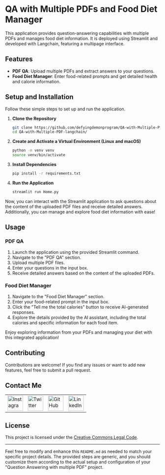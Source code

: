 # QA with Multiple PDFs and Food Diet Manager
This application provides question-answering capabilities with multiple PDFs and manages food diet information. It is deployed using Streamlit and developed with Langchain, featuring a multipage interface.

## Features
- **PDF QA**: Upload multiple PDFs and extract answers to your questions.
- **Food Diet Manager**: Enter food-related prompts and get detailed health and calorie information.

## Setup and Installation

Follow these simple steps to set up and run the application.

1. **Clone the Repository**
    ```bash
    git clone https://github.com/defyingdemonprogram/QA-with-Multiple-PDF-langchain
    cd QA-with-Multiple-PDF-langchain/
    ```

2. **Create and Activate a Virtual Environment (Linux and macOS)**
    ```bash
    python -m venv venv
    source venv/bin/activate
    ```

3. **Install Dependencies**
    ```bash
    pip install -r requirements.txt
    ```

4. **Run the Application**
    ```bash
    streamlit run Home.py
    ```

Now, you can interact with the Streamlit application to ask questions about the content of the uploaded PDF files and receive detailed answers. Additionally, you can manage and explore food diet information with ease!

## Usage

### PDF QA
1. Launch the application using the provided Streamlit command.
2. Navigate to the "PDF QA" section.
3. Upload multiple PDF files.
4. Enter your questions in the input box.
5. Receive detailed answers based on the content of the uploaded PDFs.

### Food Diet Manager
1. Navigate to the "Food Diet Manager" section.
2. Enter your food-related prompt in the input box.
3. Click the "Tell me the total calories" button to receive AI-generated responses.
4. Explore the details provided by the AI assistant, including the total calories and specific information for each food item.

Enjoy exploring information from your PDFs and managing your diet with this integrated application!


## Contributing

Contributions are welcome! If you find any issues or want to add new features, feel free to submit a pull request.

## Contact Me

<table>
  <tr>
    <td><img src="https://github.com/realsanjeev/protfolio/blob/main/src/assets/images/instagram.png" alt="Instagram" width="50" height="50"></td>
    <td><img src="https://github.com/realsanjeev/protfolio/blob/main/src/assets/images/twitter.png" alt="Twitter" width="50" height="50"></td>
    <td><img src="https://github.com/realsanjeev/protfolio/blob/main/src/assets/images/github.png" alt="GitHub" width="50" height="50"></td>
    <td><img src="https://github.com/realsanjeev/protfolio/blob/main/src/assets/images/linkedin-logo.png" alt="LinkedIn" width="50" height="50"></td>
  </tr>
</table>

## License

This project is licensed under the [Creative Commons Legal Code](LICENSE).

---

Feel free to modify and enhance this `README.md` as needed to match your specific project details. The provided steps are generic, and you should customize them according to the actual setup and configuration of your "Question Answering with multiple PDF" project.
